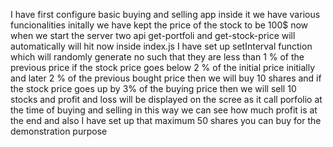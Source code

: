 I have first configure basic buying and selling app inside it we have various funcionalities initally we have kept the price of the stock to be 100$ 
now when we start the server two api get-portfoli and get-stock-price will automatically will hit 
now inside index.js I have set up setInterval function which will randomly generate no such that they are less than 1 % of the previous price
if the stock price goes below 2 % of the initial price initially and later 2 % of the previous bought price then we will buy 10 shares
and if the stock price goes up by 3% of the buying price then we will sell 10 stocks and profit and loss will be displayed on the scree as it call
porfolio at the time of buying and selling 
in this way we can see how much profit is at the end and also I have set up that maximum 50 shares you can buy for the demonstration purpose
